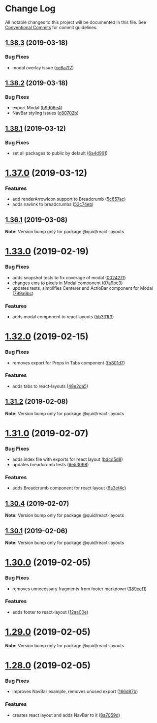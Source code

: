 # Change Log

All notable changes to this project will be documented in this file.
See [Conventional Commits](https://conventionalcommits.org) for commit guidelines.

## [1.38.3](https://github.com/quid/refraction/tree/master/packages/react-layouts/compare/v1.38.2...v1.38.3) (2019-03-18)


### Bug Fixes

* modal overlay issue ([ce8a7f7](https://github.com/quid/refraction/tree/master/packages/react-layouts/commit/ce8a7f7))





## [1.38.2](https://github.com/quid/refraction/tree/master/packages/react-layouts/compare/v1.38.1...v1.38.2) (2019-03-18)


### Bug Fixes

* export Modal ([b9d06e4](https://github.com/quid/refraction/tree/master/packages/react-layouts/commit/b9d06e4))
* NavBar styling issues ([c80702b](https://github.com/quid/refraction/tree/master/packages/react-layouts/commit/c80702b))





## [1.38.1](https://github.com/quid/refraction/tree/master/packages/react-layouts/compare/v1.38.0...v1.38.1) (2019-03-12)


### Bug Fixes

* set all packages to public by default ([6a4d961](https://github.com/quid/refraction/tree/master/packages/react-layouts/commit/6a4d961))





# [1.37.0](https://github.com/quid/refraction/tree/master/packages/react-layouts/compare/v1.36.2...v1.37.0) (2019-03-12)


### Features

* add renderArrowIcon support to Breadcrumb ([5c657ac](https://github.com/quid/refraction/tree/master/packages/react-layouts/commit/5c657ac))
* adds navlink to breadcrumbs ([53c74eb](https://github.com/quid/refraction/tree/master/packages/react-layouts/commit/53c74eb))





## [1.36.1](https://github.com/quid/refraction/tree/master/packages/react-layouts/compare/v1.36.0...v1.36.1) (2019-03-08)

**Note:** Version bump only for package @quid/react-layouts





# [1.33.0](https://github.com/quid/refraction/tree/master/packages/react-layouts/compare/v1.32.1...v1.33.0) (2019-02-19)


### Bug Fixes

* adds snapshot tests to fix coverage of modal ([002427f](https://github.com/quid/refraction/tree/master/packages/react-layouts/commit/002427f))
* changes ems to pixels in Modal component ([07a9bc3](https://github.com/quid/refraction/tree/master/packages/react-layouts/commit/07a9bc3))
* updates tests, simplifies Centerer and ActioBar component for Modal ([799a6bc](https://github.com/quid/refraction/tree/master/packages/react-layouts/commit/799a6bc))


### Features

* adds modal component to react layouts ([bb331f3](https://github.com/quid/refraction/tree/master/packages/react-layouts/commit/bb331f3))





# [1.32.0](https://github.com/quid/refraction/tree/master/packages/react-layouts/compare/v1.31.2...v1.32.0) (2019-02-15)


### Bug Fixes

* removes export for Props in Tabs component ([fb801d7](https://github.com/quid/refraction/tree/master/packages/react-layouts/commit/fb801d7))


### Features

* adds tabs to react-layouts ([48e2da5](https://github.com/quid/refraction/tree/master/packages/react-layouts/commit/48e2da5))





## [1.31.2](https://github.com/quid/refraction/tree/master/packages/react-layouts/compare/v1.31.1...v1.31.2) (2019-02-08)

**Note:** Version bump only for package @quid/react-layouts





# [1.31.0](https://github.com/quid/refraction/tree/master/packages/react-layouts/compare/v1.30.4...v1.31.0) (2019-02-07)


### Bug Fixes

* adds index file with exports for react layout ([bdcd5d8](https://github.com/quid/refraction/tree/master/packages/react-layouts/commit/bdcd5d8))
* updates breadcrumb tests ([6e53098](https://github.com/quid/refraction/tree/master/packages/react-layouts/commit/6e53098))


### Features

* adds Breadcrumb component for react layout ([6a3ef4c](https://github.com/quid/refraction/tree/master/packages/react-layouts/commit/6a3ef4c))





## [1.30.4](https://github.com/quid/refraction/tree/master/packages/react-layouts/compare/v1.30.3...v1.30.4) (2019-02-07)

**Note:** Version bump only for package @quid/react-layouts





## [1.30.1](https://github.com/quid/refraction/tree/master/packages/react-layouts/compare/v1.30.0...v1.30.1) (2019-02-06)

**Note:** Version bump only for package @quid/react-layouts





# [1.30.0](https://github.com/quid/refraction/tree/master/packages/react-layouts/compare/v1.29.0...v1.30.0) (2019-02-05)


### Bug Fixes

* removes unnecessary fragments from footer markdown ([389cef1](https://github.com/quid/refraction/tree/master/packages/react-layouts/commit/389cef1))


### Features

* adds footer to react-layout ([12aa00e](https://github.com/quid/refraction/tree/master/packages/react-layouts/commit/12aa00e))





# [1.29.0](https://github.com/quid/refraction/tree/master/packages/react-layouts/compare/v1.28.0...v1.29.0) (2019-02-05)

**Note:** Version bump only for package @quid/react-layouts





# [1.28.0](https://github.com/quid/refraction/tree/master/packages/react-layouts/compare/v1.27.2...v1.28.0) (2019-02-05)


### Bug Fixes

* improves NavBar example, removes unused export ([166d87b](https://github.com/quid/refraction/tree/master/packages/react-layouts/commit/166d87b))


### Features

* creates react layout and adds NavBar to it ([8a7059d](https://github.com/quid/refraction/tree/master/packages/react-layouts/commit/8a7059d))
